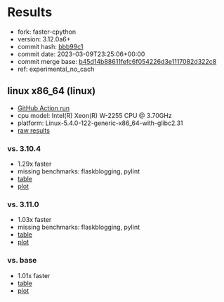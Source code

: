 # Results

- fork: faster-cpython
- version: 3.12.0a6+
- commit hash: [bbb99c1](https://github.com/faster%2dcpython/cpython/commit/bbb99c1)
- commit date: 2023-03-09T23:25:06+00:00
- commit merge base: [b45d14b88611fefc6f054226d3e1117082d322c8](https://github.com/faster%2dcpython/cpython/commit/b45d14b88611fefc6f054226d3e1117082d322c8)
- ref: experimental_no_cach

## linux x86_64 (linux)

- [GitHub Action run](https://github.com/faster-cpython/benchmarking/actions/runs/4397571304)
- cpu model: Intel(R) Xeon(R) W-2255 CPU @ 3.70GHz
- platform: Linux-5.4.0-122-generic-x86_64-with-glibc2.31
- [raw results](bm-20230309-linux-x86_64-faster%252dcpython-experimental_no_cach-3.12.0a6%2B-bbb99c1.json)

### vs. 3.10.4

- 1.29x faster
- missing benchmarks: flaskblogging, pylint
- [table](bm-20230309-linux-x86_64-faster%252dcpython-experimental_no_cach-3.12.0a6%2B-bbb99c1-vs-3.10.4.md)
- [plot](bm-20230309-linux-x86_64-faster%252dcpython-experimental_no_cach-3.12.0a6%2B-bbb99c1-vs-3.10.4.png)

### vs. 3.11.0

- 1.03x faster
- missing benchmarks: flaskblogging, pylint
- [table](bm-20230309-linux-x86_64-faster%252dcpython-experimental_no_cach-3.12.0a6%2B-bbb99c1-vs-3.11.0.md)
- [plot](bm-20230309-linux-x86_64-faster%252dcpython-experimental_no_cach-3.12.0a6%2B-bbb99c1-vs-3.11.0.png)

### vs. base

- 1.01x faster
- [table](bm-20230309-linux-x86_64-faster%252dcpython-experimental_no_cach-3.12.0a6%2B-bbb99c1-vs-base.md)
- [plot](bm-20230309-linux-x86_64-faster%252dcpython-experimental_no_cach-3.12.0a6%2B-bbb99c1-vs-base.png)

